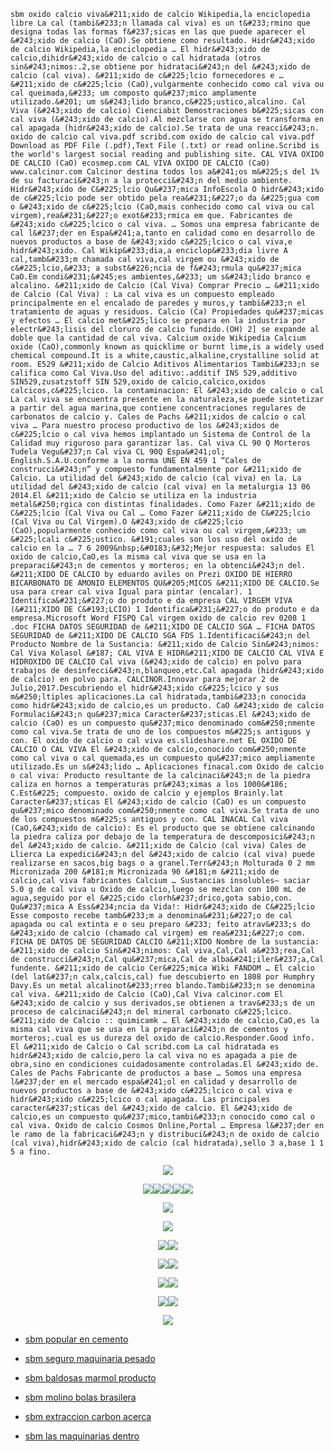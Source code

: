 
```
sbm oxido calcio viva&#211;xido de calcio Wikipedia,la enciclopedia libre La cal (tambi&#233;n llamada cal viva) es un t&#233;rmino que designa todas las formas f&#237;sicas en las que puede aparecer el &#243;xido de calcio (CaO).Se obtiene como resultado. Hidr&#243;xido de calcio Wikipedia,la enciclopedia … El hidr&#243;xido de calcio,dihidr&#243;xido de calcio o cal hidratada (otros sin&#243;nimos:.2,se obtiene por hidrataci&#243;n del &#243;xido de calcio (cal viva). &#211;xido de c&#225;lcio fornecedores e … &#211;xido de c&#225;lcio (CaO),vulgarmente conhecido como cal viva ou cal queimada,&#233; um composto qu&#237;mico amplamente utilizado.&#201; um s&#243;lido branco,c&#225;ustico,alcalino. Cal Viva (&#243;xido de calcio) Cienciabit Demostraciones b&#225;sicas con cal viva (&#243;xido de calcio).Al mezclarse con agua se transforma en cal apagada (hidr&#243;xido de calcio).Se trata de una reacci&#243;n. oxido de calcio cal viva.pdf scribd.com oxido de calcio cal viva.pdf Download as PDF File (.pdf),Text File (.txt) or read online.Scribd is the world's largest social reading and publishing site. CAL VIVA OXIDO DE CALCIO (CaO) ecosmep.com CAL VIVA OXIDO DE CALCIO (CaO) www.calcinor.com Calcinor destina todos los a&#241;os m&#225;s del 1% de su facturaci&#243;n a la protecci&#243;n del medio ambiente. Hidr&#243;xido de C&#225;lcio Qu&#237;mica InfoEscola O hidr&#243;xido de c&#225;lcio pode ser obtido pela rea&#231;&#227;o da &#225;gua com o &#243;xido de c&#225;lcio (CaO,mais conhecido como cal viva ou cal virgem),rea&#231;&#227;o exot&#233;rmica em que. Fabricantes de &#243;xido c&#225;lcico o cal viva. … Somos una empresa fabricante de cal l&#237;der en Espa&#241;a,tanto en calidad como en desarrollo de nuevos productos a base de &#243;xido c&#225;lcico o cal viva,e hidr&#243;xido. Cal Wikip&#233;dia,a enciclop&#233;dia livre A cal,tamb&#233;m chamada cal viva,cal virgem ou &#243;xido de c&#225;lcio,&#233; a subst&#226;ncia de f&#243;rmula qu&#237;mica CaO.Em condi&#231;&#245;es ambientes,&#233; um s&#243;lido branco e alcalino. &#211;xido de Calcio (Cal Viva) Comprar Precio … &#211;xido de Calcio (Cal Viva) : La cal viva es un compuesto empleado principalmente en el encalado de paredes y muros,y tambi&#233;n el tratamiento de aguas y residuos. Calcio (Ca) Propiedades qu&#237;micas y efectos … El calcio met&#225;lico se prepara en la industria por electr&#243;lisis del cloruro de calcio fundido.(OH) 2] se expande al doble que la cantidad de cal viva. Calcium oxide Wikipedia Calcium oxide (CaO),commonly known as quicklime or burnt lime,is a widely used chemical compound.It is a white,caustic,alkaline,crystalline solid at room. E529 &#211;xido de Calcio Aditivos Alimentarios Tambi&#233;n se califica como Cal Viva.Uso del aditivo:.additif INS 529,additivo SIN529,zusatzstoff SIN 529,oxido de calcio,calcico,oxidos calcicos,c&#225;lcico. la contaminacion: El &#243;xido de calcio o cal La cal viva se encuentra presente en la naturaleza,se puede sintetizar a partir del agua marina,que contiene concentraciones regulares de carbonatos de calcio y. Cales de Pachs &#211;xidos de calcio o cal viva … Para nuestro proceso productivo de los &#243;xidos de c&#225;lcio o cal viva hemos implantado un Sistema de Control de la Calidad muy riguroso para garantizar las. Cal viva CL 90 Q Morteros Tudela Vegu&#237;n Cal viva CL 90Q Espa&#241;ol; English.S.A.U.conforme a la norma UNE EN 459 1 “Cales de construcci&#243;n” y compuesto fundamentalmente por &#211;xido de Calcio. La utilidad del &#243;xido de calcio (cal viva) en la. La utilidad del &#243;xido de calcio (cal viva) en la metalurgia 13 06 2014.El &#211;xido de Calcio se utiliza en la industria metal&#250;rgica con distintas finalidades. Como Fazer &#211;xido de C&#225;lcio (Cal Viva ou Cal … Como Fazer &#211;xido de C&#225;lcio (Cal Viva ou Cal Virgem).O &#243;xido de c&#225;lcio (CaO),popularmente conhecido como cal viva ou cal virgem,&#233; um &#225;lcali c&#225;ustico. &#191;cuales son los uso del oxido de calcio en la … 7 6 2009&nbsp;&#0183;&#32;Mejor respuesta: saludos El oxido de calcio,CaO,es la misma cal viva que se usa en la preparaci&#243;n de cementos y morteros; en la obtenci&#243;n del. &#211;XIDO DE CALCIO by eduardo aviles on Prezi OXIDO DE HIERRO BICARBONATO DE AMONIO ELEMENTOS QU&#205;MICOS &#211;XIDO DE CALCIO.Se usa para crear cal viva Igual para pintar (encalar). 1 Identifica&#231;&#227;o do produto e da empresa CAL VIRGEM VIVA (&#211;XIDO DE C&#193;LCIO) 1 Identifica&#231;&#227;o do produto e da empresa.Microsoft Word FISPQ Cal virgem oxido de calcio rev 0208 1 .doc FICHA DATOS SEGURIDAD de &#211;XIDO DE CALCIO SGA … FICHA DATOS SEGURIDAD de &#211;XIDO DE CALCIO SGA FDS 1.Identificaci&#243;n del Producto Nombre de la Sustancia: &#211;xido de Calcio Sin&#243;nimos: Cal Viva Kolasol &#187; CAL VIVA E HIDR&#211;XIDO DE CALCIO CAL VIVA E HIDROXIDO DE CALCIO Cal viva (&#243;xido de calcio) en polvo para trabajos de desinfecci&#243;n,blanqueo,etc.Cal apagada (hidr&#243;xido de calcio) en polvo para. CALCINOR.Innovar para mejorar 2 de Julio,2017.Descubriendo el hidr&#243;xido c&#225;lcico y sus m&#250;ltiples aplicaciones.La cal hidratada,tambi&#233;n conocida como hidr&#243;xido de calcio,es un producto. CaO &#243;xido de calcio Formulaci&#243;n qu&#237;mica Caracter&#237;sticas.El &#243;xido de calcio (CaO) es un compuesto qu&#237;mico denominado com&#250;nmente como cal viva.Se trata de uno de los compuestos m&#225;s antiguos y con. El oxido de calcio o cal viva es.slideshare.net EL OXIDO DE CALCIO O CAL VIVA El &#243;xido de calcio,conocido com&#250;nmente como cal viva o cal quemada,es un compuesto qu&#237;mico ampliamente utilizado.Es un s&#243;lido … Aplicaciones finacal.com Oxido de calcio o cal viva: Producto resultante de la calcinaci&#243;n de la piedra caliza en hornos a temperaturas pr&#243;ximas a los 1000&#186; C.Est&#225; compuesto. oxido de calcio y ejemplos Brainly.lat Caracter&#237;sticas El &#243;xido de calcio (CaO) es un compuesto qu&#237;mico denominado com&#250;nmente como cal viva.Se trata de uno de los compuestos m&#225;s antiguos y con. CAL INACAL Cal viva (CaO,&#243;xido de calcio): Es el producto que se obtiene calcinando la piedra caliza por debajo de la temperatura de descomposici&#243;n del &#243;xido de calcio. &#211;xido de Calcio (cal viva) Cales de Llierca La expedici&#243;n del &#243;xido de calcio (cal viva) puede realizarse en sacos,big bags o a granel.Terr&#243;n Molturada 0 2 mm Micronizada 200 &#181;m Micronizada 90 &#181;m &#211;xido de calcio,cal viva fabricantes Calcium … Sustancias insolubles— saciar 5.0 g de cal viva u Oxido de calcio,luego se mezclan con 100 mL de agua,seguido por el &#225;cido clorh&#237;drico,gota sabio,con. Qu&#237;mica A Ess&#234;ncia da Vida!: Hidr&#243;xido de C&#225;lcio Esse composto recebe tamb&#233;m a denomina&#231;&#227;o de cal apagada ou cal extinta e o seu preparo &#233; feito atrav&#233;s do &#243;xido de calcio (chamado cal virgem) em rea&#231;&#227;o com. FICHA DE DATOS DE SEGURIDAD CALCIO &#211;XIDO Nombre de la sustancia: &#211;xido de calcio Sin&#243;nimos: Cal viva,Cal,Cal a&#233;rea,Cal de construcci&#243;n,Cal qu&#237;mica,Cal de alba&#241;iler&#237;a,Cal fundente. &#211;xido de calcio Cer&#225;mica Wiki FANDOM … El calcio (del lat&#237;n calx,calcis,cal) fue descubierto en 1808 por Humphry Davy.Es un metal alcalinot&#233;rreo blando.Tambi&#233;n se denomina cal viva. &#211;xido de Calcio (CaO),Cal Viva calcinor.com El &#243;xido de calcio y sus derivados,se obtienen a trav&#233;s de un proceso de calcinaci&#243;n del mineral carbonato c&#225;lcico. &#211;xido de Calcio :: quimicamk … El &#243;xido de calcio,CaO,es la misma cal viva que se usa en la preparaci&#243;n de cementos y morteros;.cual es us dureza del oxido de calcio.Responder.Good info. El &#211;xido de Calcio o Cal scribd.com La cal hidratada es hidr&#243;xido de calcio,pero la cal viva no es apagada a pie de obra,sino en condiciones cuidadosamente controladas.El &#243;xido de. Cales de Pachs Fabricante de productos a base … Somos una empresa l&#237;der en el mercado espa&#241;ol en calidad y desarrollo de nuevos productos a base de &#243;xido c&#225;lcico o cal viva e hidr&#243;xido c&#225;lcico o cal apagada. Las principales caracter&#237;sticas del &#243;xido de calcio. El &#243;xido de calcio,es un compuesto qu&#237;mico,tambi&#233;n conocido como cal o cal viva. Oxido de calcio Cosmos Online,Portal … Empresa l&#237;der en le ramo de la fabricaci&#243;n y distribuci&#243;n de oxido de calcio (cal viva),hidr&#243;xido de calcio (cal hidratada),sello 3 a,base 1 1 5 a fino. 
```

<div align="center">

<a href="https://es-crusher.shibang-china.com/github&k=sbm+oxido+calcio+viva"><img src="https://static.shibang-china.com/es/crusher/logo.jpg"></a>

<a href="https://es-crusher.shibang-china.com/github&k=sbm+oxido+calcio+viva"><img src="https://static.shibang-china.com/es/crusher/index.jpg"></a><a href="https://es-crusher.shibang-china.com/material.htmlgithub&k=sbm+oxido+calcio+viva"><img src="https://static.shibang-china.com/es/crusher/material.jpg"></a><a href="https://es-crusher.shibang-china.com/application.htmlgithub&k=sbm+oxido+calcio+viva"><img src="https://static.shibang-china.com/es/crusher/application.jpg"></a><a href="https://es-crusher.shibang-china.com/aboutus.htmlgithub&k=sbm+oxido+calcio+viva"><img src="https://static.shibang-china.com/es/crusher/aboutus.jpg"></a><a href="https://es-crusher.shibang-china.com/contact.htmlgithub&k=sbm+oxido+calcio+viva"><img src="https://static.shibang-china.com/es/crusher/contact.jpg"></a>

<a href="https://es-crusher.shibang-china.com/github&k=sbm+oxido+calcio+viva"><img src="https://static.shibang-china.com/es/crusher/banner.jpg"></a>

<a href="https://swt.shibang-china.com/github&k=sbm+oxido+calcio+viva"><img src="https://static.shibang-china.com/es/crusher/text.jpg"></a>

<a href="https://swt.shibang-china.com/github&k=sbm+oxido+calcio+viva"><img src="https://static.shibang-china.com/es/crusher/chat.jpg"></a><a href="https://es-crusher.shibang-china.com/contact.htmlgithub&k=sbm+oxido+calcio+viva"><img src="https://static.shibang-china.com/es/crusher/message.jpg"></a>

<a href="https://es-crusher.shibang-china.com/products/pe.htmlgithub&k=sbm+oxido+calcio+viva"><img src="https://static.shibang-china.com/es/crusher/pe.jpg"></a><a href="https://es-crusher.shibang-china.com/products/pf.htmlgithub&k=sbm+oxido+calcio+viva"><img src="https://static.shibang-china.com/es/crusher/pf.jpg"></a>

<a href="https://es-crusher.shibang-china.com/products/hpt.htmlgithub&k=sbm+oxido+calcio+viva"><img src="https://static.shibang-china.com/es/crusher/hpt.jpg"></a><a href="https://es-crusher.shibang-china.com/products/vsi.htmlgithub&k=sbm+oxido+calcio+viva"><img src="https://static.shibang-china.com/es/crusher/vsi.jpg"></a>

<a href="https://es-crusher.shibang-china.com/products/klv.htmlgithub&k=sbm+oxido+calcio+viva"><img src="https://static.shibang-china.com/es/crusher/klv.jpg"></a><a href="https://es-crusher.shibang-china.com/products/portable.htmlgithub&k=sbm+oxido+calcio+viva"><img src="https://static.shibang-china.com/es/crusher/portable.jpg"></a>

<a href="https://swt.shibang-china.com/github&k=sbm+oxido+calcio+viva"><img src="https://static.shibang-china.com/es/crusher/case.jpg"></a>

</div>


* [sbm popular en cemento](sbm%20popular%20en%20cemento.md)

* [sbm seguro maquinaria pesado](sbm%20seguro%20maquinaria%20pesado.md)

* [sbm baldosas marmol producto](sbm%20baldosas%20marmol%20producto.md)

* [sbm molino bolas brasilera](sbm%20molino%20bolas%20brasilera.md)

* [sbm extraccion carbon acerca](sbm%20extraccion%20carbon%20acerca.md)

* [sbm las maquinarias dentro](sbm%20las%20maquinarias%20dentro.md)